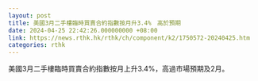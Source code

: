```yaml
---
layout: post
title: 美國3月二手樓臨時買賣合約指數按月升3.4%　高於預期
date: 2024-04-25 22:42:26.000000000 +08:00
link: https://news.rthk.hk/rthk/ch/component/k2/1750572-20240425.htm
categories: rthk
---
```


美國3月二手樓臨時買賣合約指數按月上升3.4%，高過市場預期及2月。
